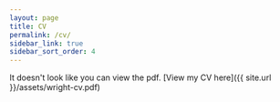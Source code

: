 ```yaml
---
layout: page
title: CV
permalink: /cv/
sidebar_link: true
sidebar_sort_order: 4
---
```


<object data="{{ site.url }}/assets/MDarisse_CV.pdf" type='application/pdf' width="100%" style="height:calc(100vh)">
<p>It doesn't look like you can view the pdf. [View my CV here]({{ site.url }}/assets/wright-cv.pdf)</p>
</object>
